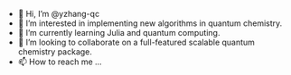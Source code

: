 - 👋 Hi, I’m @yzhang-qc
- 👀 I’m interested in implementing new algorithms in quantum chemistry.
- 🌱 I’m currently learning Julia and quantum computing.
- 💞️ I’m looking to collaborate on a full-featured scalable quantum chemistry package.
- 📫 How to reach me ...

<!---
yzhang-qc/yzhang-qc is a ✨ special ✨ repository because its `README.md` (this file) appears on your GitHub profile.
You can click the Preview link to take a look at your changes.
--->
